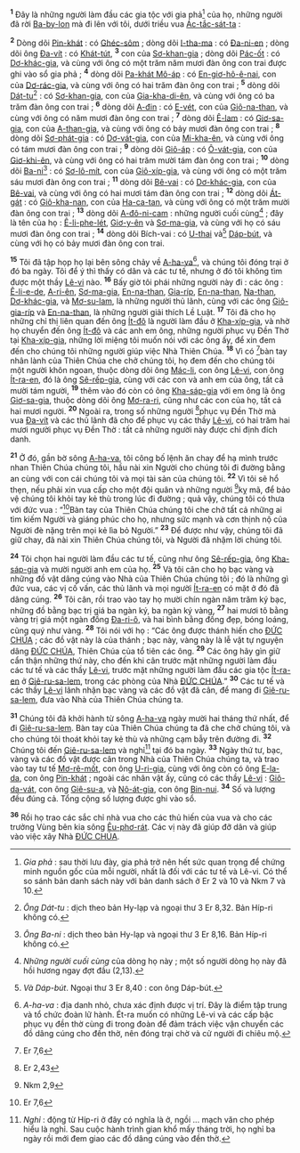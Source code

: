 <sup><b>1</b></sup> Đây là những người làm đầu các gia tộc với gia phả[^1] của họ, những người đã rời [Ba-by-lon]() mà đi lên với tôi, dưới triều vua [Ác-tắc-sát-ta]() :

<sup><b>2</b></sup> Dòng dõi [Pin-khát]() : có [Ghéc-sôm]() ; dòng dõi [I-tha-ma]() : có [Đa-ni-en]() ; dòng dõi ông [Đa-vít]() : có [Khát-tút](), <sup><b>3</b></sup> con của [Sơ-khan-gia]() ; dòng dõi [Pác-ốt]() : có [Dơ-khác-gia](), và cùng với ông có một trăm năm mươi đàn ông con trai được ghi vào sổ gia phả ; <sup><b>4</b></sup> dòng dõi [Pa-khát Mô-áp]() : có [En-giơ-hô-ê-nai](), con của [Dơ-rác-gia](), và cùng với ông có hai trăm đàn ông con trai ; <sup><b>5</b></sup> dòng dõi [Dát-tu]()[^2] : có [Sơ-khan-gia](), con của [Gia-kha-di-ên](), và cùng với ông có ba trăm đàn ông con trai ; <sup><b>6</b></sup> dòng dõi [A-đin]() : có [E-vét](), con của [Giô-na-than](), và cùng với ông có năm mươi đàn ông con trai ; <sup><b>7</b></sup> dòng dõi [Ê-lam]() : có [Giơ-sa-gia](), con của [A-than-gia](), và cùng với ông có bảy mươi đàn ông con trai ; <sup><b>8</b></sup> dòng dõi [Sơ-phát-gia]() : có [Dơ-vát-gia](), con của [Mi-kha-ên](), và cùng với ông có tám mươi đàn ông con trai ; <sup><b>9</b></sup> dòng dõi [Giô-áp]() : có [Ô-vát-gia](), con của [Giơ-khi-ên](), và cùng với ông có hai trăm mười tám đàn ông con trai ; <sup><b>10</b></sup> dòng dõi [Ba-ni]()[^3] : có [Sơ-lô-mít](), con của [Giô-xíp-gia](), và cùng với ông có một trăm sáu mươi đàn ông con trai ; <sup><b>11</b></sup> dòng dõi [Bê-vai]() : có [Dơ-khác-gia](), con của [Bê-vai](), và cùng với ông có hai mươi tám đàn ông con trai ; <sup><b>12</b></sup> dòng dõi [Át-gát]() : có [Giô-kha-nan](), con của [Ha-ca-tan](), và cùng với ông có một trăm mười đàn ông con trai ; <sup><b>13</b></sup> dòng dõi [A-đô-ni-cam]() : những người cuối cùng[^4] ; đây là tên của họ : [Ê-li-phe-lét](), [Giơ-y-ên]() và [Sơ-ma-gia](), và cùng với họ có sáu mươi đàn ông con trai ; <sup><b>14</b></sup> dòng dõi Bích-vai : có [U-thai]() và[^5] [Dáp-bút](), và cùng với họ có bảy mươi đàn ông con trai.

<sup><b>15</b></sup> Tôi đã tập họp họ lại bên sông chảy về [A-ha-va]()[^6], và chúng tôi đóng trại ở đó ba ngày. Tôi để ý thì thấy có dân và các tư tế, nhưng ở đó tôi không tìm được một thầy [Lê-vi]() nào. <sup><b>16</b></sup> Bấy giờ tôi phái những người này đi : các ông : [Ê-li-e-de](), [A-ri-ên](), [Sơ-ma-gia](), [En-na-than](), [Gia-ríp](), [En-na-than](), [Na-than](), [Dơ-khác-gia](), và [Mơ-su-lam](), là những người thủ lãnh, cùng với các ông [Giô-gia-ríp]() và [En-na-than](), là những người giải thích Lề Luật. <sup><b>17</b></sup> Tôi đã cho họ những chỉ thị liên quan đến ông [Ít-đô]() là người làm đầu ở [Kha-xíp-gia](), và nhờ họ chuyển đến ông [Ít-đô]() và các anh em ông, những người phục vụ Đền Thờ tại [Kha-xíp-gia](), những lời miệng tôi muốn nói với các ông ấy, để xin đem đến cho chúng tôi những người giúp việc Nhà Thiên Chúa. <sup><b>18</b></sup> Vì có [^1*]bàn tay nhân lành của Thiên Chúa che chở chúng tôi, họ đem đến cho chúng tôi một người khôn ngoan, thuộc dòng dõi ông [Mác-li](), con ông [Lê-vi](), con ông [Ít-ra-en](), đó là ông [Sê-rếp-gia](), cùng với các con và anh em của ông, tất cả mười tám người, <sup><b>19</b></sup> thêm vào đó còn có ông [Kha-sáp-gia]() với em ông là ông [Giơ-sa-gia](), thuộc dòng dõi ông [Mơ-ra-ri](), cũng như các con của họ, tất cả hai mươi người. <sup><b>20</b></sup> Ngoài ra, trong số những người [^2*]phục vụ Đền Thờ mà vua [Đa-vít]() và các thủ lãnh đã cho để phục vụ các thầy [Lê-vi](), có hai trăm hai mươi người phục vụ Đền Thờ : tất cả những người này được chỉ định đích danh.

<sup><b>21</b></sup> Ở đó, gần bờ sông [A-ha-va](), tôi công bố lệnh ăn chay để hạ mình trước nhan Thiên Chúa chúng tôi, hầu nài xin Người cho chúng tôi đi đường bằng an cùng với con cái chúng tôi và mọi tài sản của chúng tôi. <sup><b>22</b></sup> Vì tôi sẽ hổ thẹn, nếu phải xin vua cấp cho một đội quân và những người [^3*]kỵ mã, để bảo vệ chúng tôi khỏi tay kẻ thù trong lúc đi đường ; quả vậy, chúng tôi có thưa với đức vua : “[^4*]Bàn tay của Thiên Chúa chúng tôi che chở tất cả những ai tìm kiếm Người và giáng phúc cho họ, nhưng sức mạnh và cơn thịnh nộ của Người đè nặng trên mọi kẻ lìa bỏ Người.” <sup><b>23</b></sup> Để được như vậy, chúng tôi đã giữ chay, đã nài xin Thiên Chúa chúng tôi, và Người đã nhậm lời chúng tôi.

<sup><b>24</b></sup> Tôi chọn hai người làm đầu các tư tế, cũng như ông [Sê-rếp-gia](), ông [Kha-sáp-gia]() và mười người anh em của họ. <sup><b>25</b></sup> Và tôi cân cho họ bạc vàng và những đồ vật dâng cúng vào Nhà của Thiên Chúa chúng tôi ; đó là những gì đức vua, các vị cố vấn, các thủ lãnh và mọi người [Ít-ra-en]() có mặt ở đó đã dâng cúng. <sup><b>26</b></sup> Tôi cân, rồi trao vào tay họ mười chín ngàn năm trăm ký bạc, những đồ bằng bạc trị giá ba ngàn ký, ba ngàn ký vàng, <sup><b>27</b></sup> hai mươi tô bằng vàng trị giá một ngàn đồng [Đa-ri-ô](), và hai bình bằng đồng đẹp, bóng loáng, cũng quý như vàng. <sup><b>28</b></sup> Tôi nói với họ : “Các ông được thánh hiến cho [ĐỨC CHÚA]() ; các đồ vật này là của thánh ; bạc này, vàng này là lễ vật tự nguyện dâng [ĐỨC CHÚA](), Thiên Chúa của tổ tiên các ông. <sup><b>29</b></sup> Các ông hãy gìn giữ cẩn thận những thứ này, cho đến khi cân trước mặt những người làm đầu các tư tế và các thầy [Lê-vi](), trước mặt những người làm đầu các gia tộc [Ít-ra-en]() ở [Giê-ru-sa-lem](), trong các phòng của Nhà [ĐỨC CHÚA]().” <sup><b>30</b></sup> Các tư tế và các thầy [Lê-vi]() lãnh nhận bạc vàng và các đồ vật đã cân, để mang đi [Giê-ru-sa-lem](), đưa vào Nhà của Thiên Chúa chúng ta.

<sup><b>31</b></sup> Chúng tôi đã khởi hành từ sông [A-ha-va]() ngày mười hai tháng thứ nhất, để đi [Giê-ru-sa-lem](). Bàn tay của Thiên Chúa chúng ta đã che chở chúng tôi, và cho chúng tôi thoát khỏi tay kẻ thù và những cạm bẫy trên đường đi. <sup><b>32</b></sup> Chúng tôi đến [Giê-ru-sa-lem]() và nghỉ[^7] tại đó ba ngày. <sup><b>33</b></sup> Ngày thứ tư, bạc, vàng và các đồ vật được cân trong Nhà của Thiên Chúa chúng ta, và trao vào tay tư tế [Mơ-rê-mốt](), con ông [U-ri-gia](), cùng với ông còn có ông [E-la-da](), con ông [Pin-khát]() ; ngoài các nhân vật ấy, cũng có các thầy [Lê-vi]() : [Giô-da-vát](), con ông [Giê-su-a](), và [Nô-át-gia](), con ông [Bin-nui](). <sup><b>34</b></sup> Số và lượng đều đúng cả. Tổng cộng số lượng được ghi vào sổ.

<sup><b>36</b></sup> Rồi họ trao các sắc chỉ nhà vua cho các thủ hiến của vua và cho các trưởng Vùng bên kia sông [Êu-phơ-rát](). Các vị này đã giúp đỡ dân và giúp vào việc xây Nhà [ĐỨC CHÚA]().

[^1]: *Gia phả* : sau thời lưu đày, gia phả trở nên hết sức quan trọng để chứng minh nguồn gốc của mỗi người, nhất là đối với các tư tế và Lê-vi. Có thể so sánh bản danh sách này với bản danh sách ở Er 2 và 10 và Nkm 7 và 10.
[^2]: *Ông Dát-tu* : dịch theo bản Hy-lạp và ngoại thư 3 Er 8,32. Bản Híp-ri không có.
[^3]: *Ông Ba-ni* : dịch theo bản Hy-lạp và ngoại thư 3 Er 8,16. Bản Híp-ri không có.
[^4]: *Những người cuối cùng* của dòng họ này ; một số người dòng họ này đã hồi hương ngay đợt đầu (2,13).
[^5]: *Và Dáp-bút*. Ngoại thư 3 Er 8,40 : con ông Dáp-bút.
[^6]: *A-ha-va* : địa danh nhỏ, chưa xác định được vị trí. Đây là điểm tập trung và tổ chức đoàn lữ hành. Ét-ra muốn có những Lê-vi và các cấp bậc phục vụ đền thờ cùng đi trong đoàn để đảm trách việc vận chuyển các đồ dâng cúng cho đền thờ, nên đóng trại chờ và cử người đi chiêu mộ.
[^7]: *Nghỉ* : động từ Híp-ri ở đây có nghĩa là ở, ngồi ... mạch văn cho phép hiểu là nghỉ. Sau cuộc hành trình gian khổ mấy tháng trời, họ nghỉ ba ngày rồi mới đem giao các đồ dâng cúng vào đền thờ.
[^1*]: Er 7,6
[^2*]: Er 2,43
[^3*]: Nkm 2,9
[^4*]: Er 7,6